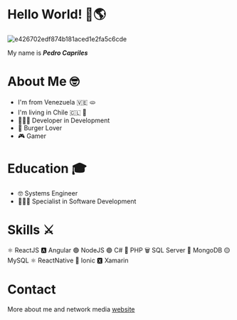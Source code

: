 # Hello World! 👋🌎 
![e426702edf874b181aced1e2fa5c6cde](https://user-images.githubusercontent.com/10298615/134107022-a0a1ce35-b013-4388-931d-cac9b21725f1.gif)

My name is **_Pedro Capriles_**

# About Me 🤓
* I'm from Venezuela 🇻🇪 🫓
* I'm living in Chile 🇨🇱 📍
* 👨🏻‍💻 Developer in Development
* 🍔 Burger Lover
* 🎮 Gamer

# Education 🎓
* 🤓 Systems Engineer
* 👨🏻‍💻 Specialist in Software Development

# Skills ⚔
⚛️ ReactJS
🅰️ Angular
🟢 NodeJS
🟣 C#
🔵 PHP
🗑 SQL Server
🍃 MongoDB
🟡 MySQL
⚛️ ReactNative
🔵 Ionic
🆇 Xamarin

# Contact

More about me and network media [website](https://pedrocapriles.io)


